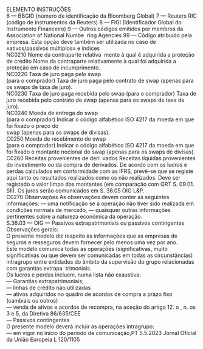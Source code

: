  
ELEMENTO  INSTRUÇÕES  
6 — BBGID (número de identificação da Bloomberg Global) 
7 — Reuters RIC (código de instrumentos da Reuters) 
8 — FIGI (Identificador Global do Instrumento Financeiro) 
9 — Outros códigos emitidos por membros da Association of National Numbe ­
ring Agencies 
99 — Código atribuído pela empresa. Esta opção deve também ser utilizada no 
caso de «ativos/passivos múltiplos» e índices  
NC0210  Nome da contraparte relativa ­
mente à qual é adquirida a 
proteção de crédito  Nome da contraparte relativamente à qual foi adquirida a proteção em caso de 
incumprimento.  
NC0220  Taxa de juro paga pelo  swap  
(para o comprador)  Taxa de juro paga pelo contrato de  swap  (apenas para os  swaps  de taxa de juro).  
NC0230  Taxa de juro paga recebida 
pelo  swap  (para o comprador)  Taxa de juro recebida pelo contrato de  swap  (apenas para os  swaps  de taxa de 
juro).  
NC0240  Moeda de entrega do  swap  
(para o comprador)  Indicar o código alfabético ISO 4217 da moeda em que foi fixado o preço do  
swap  (apenas para os  swaps  de divisas).  
C0250  Moeda de recebimento do  swap  
(para o comprador)  Indicar o código alfabético ISO 4217 da moeda em que foi fixado o montante 
nocional do  swap  (apenas para os  swaps  de divisas).  
C0260  Receitas provenientes de deri ­
vados  Receitas líquidas provenientes do investimento ou da compra de derivados. De 
acordo com os lucros e perdas calculados em conformidade com as IFRS, prevê-se 
que se registe aqui tanto os resultados realizados como os não realizados. Deve ser 
registado o valor limpo dos montantes (em comparação com QRT S. 09.01. SII). 
Os juros serão comunicados em S. 36.05 OIG L&P.  
C0270  Observações  As observações devem conter as seguintes informações: 
— uma notificação se a operação não tiver sido realizada em condições normais 
de mercado, 
— quaisquer outras informações pertinentes sobre a natureza económica da 
operação.  
S.36.03 — OIG — Passivos extrapatrimoniais ou passivos contingentes  
Observações gerais:  
O presente modelo diz respeito às informações que as empresas de seguros e resseguros devem fornecer pelo menos 
uma vez por ano.  
Este modelo comunica todas as operações (significativas, muito significativas ou que devem ser comunicadas em todas 
as circunstâncias) intragrupo entre entidades do âmbito da supervisão do grupo relacionadas com garantias extrapa ­
trimoniais.  
Os lucros e perdas incluem, numa lista não exaustiva:  
— Garantias extrapatrimoniais;  
— linhas de crédito não utilizadas  
— ativos adquiridos no quadro de acordos de compra a prazo fixo (cambiais ou outros)  
— venda de ativos e acordos de recompra, na aceção do artigo 12.  o , n.  os 3 e 5, da Diretiva 86/635/CEE  
— Passivos contingentes  
O presente modelo deverá incluir as operações intragrupo:  
— em vigor no início do período de comunicação,PT  5.5.2023 Jornal Oficial da União Europeia L 120/1105